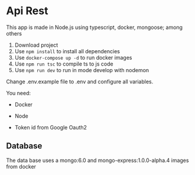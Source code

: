 # Api Rest

This app is made in Node.js using typescript, docker, mongoose; among others

1. Download project
2. Use ```npm install``` to install all dependencies
3. Use ```docker-compose up -d``` to run docker images
4. Use ```npm run tsc``` to compile ts to js code
5. Use ```npm run dev``` to run in mode develop with nodemon

Change .env.example file to .env and configure all variables.

You need:

- Docker

- Node

- Token id from Google Oauth2

## Database

The data base uses a mongo:6.0 and mongo-express:1.0.0-alpha.4 images from docker
